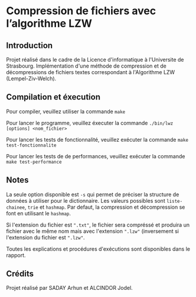 # Compression de fichiers avec l’algorithme LZW

## Introduction

Projet réalisé dans le cadre de la Licence d'informatique à l'Universite de Strasbourg.
Implémentation d'une méthode de compression et de décompressions de fichiers textes correspondant à l'Algorithme LZW (Lempel-Ziv-Welch).

## Compilation et éxecution

Pour compiler, veuillez utiliser la commande `make`

Pour lancer le programme, veuillez éxecuter la commande `./bin/lwz [options] <nom_fichier>`

Pour lancer les tests de fonctionnalité, veuillez exécuter la commande `make test-fonctionnalite`

Pour lancer les tests de de performances, veuillez exécuter la commande `make test-performance`

## Notes

La seule option disponible est `-s` qui permet de préciser la structure de données à utiliser pour le dictionnaire. Les valeurs possibles sont `liste-chainee`, `trie` et `hashmap`.
Par defaut, la compression et décompression se font en utilisant le `hashmap`.

Si l'extension du fichier est `".txt"`, le fichier sera compréssé et produira un fichier avec le même nom mais avec l'extension `".lzw"` (inversement si l'extension du fichier est `".lzw"`.

Toutes les explications et procédures d'exécutions sont disponibles dans le rapport.

## Crédits

Projet réalisé par SADAY Arhun et ALCINDOR Jodel.
